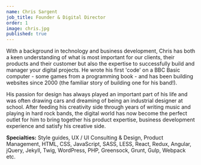 ```yaml
---
name: Chris Sargent
job_title: Founder & Digital Director
order: 1
image: chris.jpg
published: true
---
```


With a background in technology and business development, Chris has both a keen understanding of what is most important for our clients, their products and their customer but also the expertise to successfully build and manager your digital projects. He wrote his first 'code' on a BBC Basic computer - some games from a programming book - and has been building websites since 2000 (the familiar story of building one for his band!).

His passion for design has always played an important part of his life and was often drawing cars and dreaming of being an industrial designer at school. After feeding his creativity side through years of writing music and playing in hard rock bands, the digital world has now become the perfect outlet for him to bring together his product expertise, business development experience and satisfy his creative side.

**Specialties:** Style guides, UX / UI Consulting & Design, Product Management, HTML, CSS, JavaScript, SASS, LESS, React, Redux, Angular, jQuery, Jekyll, Twig, WordPress, PHP, Greensock, Grunt, Gulp, Webpack etc.
